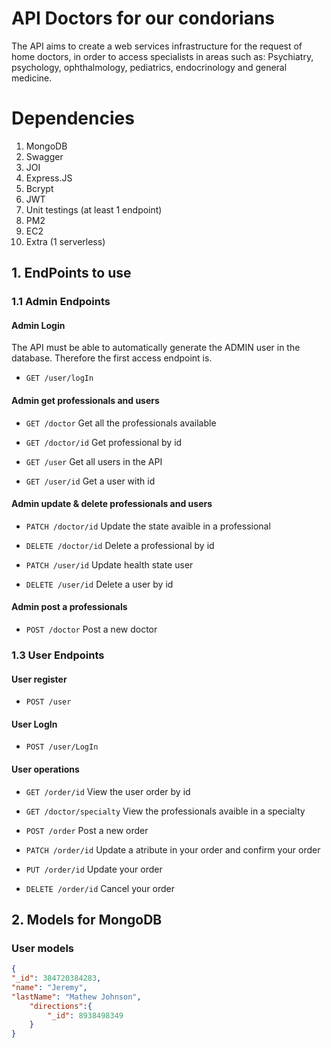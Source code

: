 # API Doctors for our condorians

The API aims to create a web services infrastructure for the request of home doctors, in order to 
access specialists in areas such as: Psychiatry, psychology, ophthalmology, pediatrics, 
endocrinology and general medicine.

# Dependencies 
1. MongoDB 
2. Swagger 
3. JOI 
4. Express.JS
5. Bcrypt
6. JWT
7. Unit testings (at least 1 endpoint)
8. PM2 
10. EC2 
11. Extra (1 serverless)


## 1. EndPoints to use

### 1.1 Admin Endpoints

#### Admin Login 

The API must be able to automatically generate the ADMIN user in the database. Therefore the first access endpoint is.

- `GET /user/logIn`

#### Admin get professionals and users

- `GET /doctor`        Get all the professionals available

- `GET /doctor/id`     Get professional by id

- `GET /user`          Get all users in the API

- `GET /user/id`       Get a user with id

#### Admin update & delete professionals and users

- `PATCH /doctor/id`       Update the state avaible in a professional 

- `DELETE /doctor/id`      Delete a professional by id

- `PATCH /user/id`         Update health state user

- `DELETE /user/id`       Delete a user by id

#### Admin post a professionals

- `POST /doctor`      Post a new doctor 

### 1.3 User Endpoints

#### User register

- `POST /user`

#### User LogIn 

- `POST /user/LogIn`

#### User operations 

- `GET /order/id`     View the user order by id

- `GET /doctor/specialty`     View the professionals avaible in a specialty

- `POST /order`       Post a new order

- `PATCH /order/id`   Update a atribute in your order and confirm your order

- `PUT /order/id`     Update your order

- `DELETE /order/id`  Cancel your order


## 2. Models for MongoDB 

### User models

```json
{
"_id": 384720384283,
"name": "Jeremy",
"lastName": "Mathew Johnson",
    "directions":{
        "_id": 8938498349
    }
}
```



